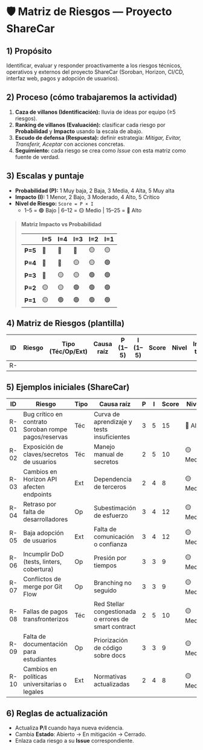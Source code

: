 # 🛡️ Matriz de Riesgos — Proyecto ShareCar

## 1) Propósito
Identificar, evaluar y responder proactivamente a los riesgos técnicos, operativos y externos del proyecto ShareCar (Soroban, Horizon, CI/CD, interfaz web, pagos y adopción de usuarios).

## 2) Proceso (cómo trabajaremos la actividad)
1. **Caza de villanos (Identificación):** lluvia de ideas por equipo (≥5 riesgos).  
2. **Ranking de villanos (Evaluación):** clasificar cada riesgo por **Probabilidad** y **Impacto** usando la escala de abajo.  
3. **Escudo de defensa (Respuesta):** definir estrategia: *Mitigar, Evitar, Transferir, Aceptar* con acciones concretas.  
4. **Seguimiento:** cada riesgo se crea como *Issue* con esta matriz como fuente de verdad.

## 3) Escalas y puntaje
- **Probabilidad (P):** 1 Muy baja, 2 Baja, 3 Media, 4 Alta, 5 Muy alta  
- **Impacto (I):** 1 Menor, 2 Bajo, 3 Moderado, 4 Alto, 5 Crítico  
- **Nivel de Riesgo:** `Score = P × I`  
  - 1–5 = 🟢 Bajo | 6–12 = 🟡 Medio | 15–25 = 🔴 Alto

> **Matriz Impacto vs Probabilidad**
>
> |     | **I=5** | **I=4** | **I=3** | **I=2** | **I=1** |
> |-----|---------|---------|---------|---------|---------|
> | **P=5** | 🔴 | 🔴 | 🔴 | 🟡 | 🟡 |
> | **P=4** | 🔴 | 🔴 | 🟡 | 🟡 | 🟢 |
> | **P=3** | 🔴 | 🟡 | 🟡 | 🟢 | 🟢 |
> | **P=2** | 🟡 | 🟡 | 🟢 | 🟢 | 🟢 |
> | **P=1** | 🟡 | 🟢 | 🟢 | 🟢 | 🟢 |

## 4) Matriz de Riesgos (plantilla)
| ID | Riesgo | Tipo (Téc/Op/Ext) | Causa raíz | P (1–5) | I (1–5) | Score | Nivel | Indicadores tempranos | Dueño | Estrategia | Plan de respuesta (acciones) | Plan de contingencia | Estado |
|----|--------|-------------------|------------|---------|---------|-------|-------|------------------------|-------|-----------|------------------------------|----------------------|--------|
| R- |        |                   |            |         |         |       |       |                        |       |           |                              |                      | Abierto |

## 5) Ejemplos iniciales (ShareCar)
| ID | Riesgo | Tipo | Causa raíz | P | I | Score | Nivel | Indicadores | Dueño | Estrategia | Plan de respuesta | Contingencia | Estado |
|----|--------|------|------------|---|---|-------|-------|------------|-------|-----------|-------------------|-------------|--------|
| R-01 | Bug crítico en contrato Soroban rompe pagos/reservas | Téc | Curva de aprendizaje y tests insuficientes | 3 | 5 | 15 | 🔴 Alto | Fallas en unit tests o revert de PR | Líder backend | **Mitigar** | Pruebas unitarias + integración en testnet, revisión 2 devs en PR, CI obligatorio | Congelar release, hotfix en rama `hotfix/*` | Abierto |
| R-02 | Exposición de claves/secretos de usuarios | Téc | Manejo manual de secretos | 2 | 5 | 10 | 🟡 Medio | Alertas de escaneo de secretos | DevOps | **Evitar** | Secretos en variables de entorno + Vault, pre-commit secret scan | Revocar claves y rotación inmediata | Abierto |
| R-03 | Cambios en Horizon API afecten endpoints | Ext | Dependencia de terceros | 2 | 4 | 8 | 🟡 Medio | Errores 4xx/5xx nuevos | Backend | **Mitigar** | Cliente con *retry/backoff*, tests de compatibilidad semanales | Fallback a versión previa del SDK | Abierto |
| R-04 | Retraso por falta de desarrolladores | Op | Subestimación de esfuerzo | 3 | 4 | 12 | 🟡 Medio | Burn-down con pendiente positiva | PM | **Mitigar** | Repriorizar MVP, dividir tareas, emparejar programadores | Mover alcance a siguiente sprint | Abierto |
| R-05 | Baja adopción de usuarios | Ext | Falta de comunicación o confianza | 3 | 4 | 12 | 🟡 Medio | Poco tráfico a landing / apps instaladas | PO | **Mitigar** | Publicar en foros estudiantiles, demo y guía simple | Encuestas + pivote de UX | Abierto |
| R-06 | Incumplir DoD (tests, linters, cobertura) | Op | Presión por tiempos | 3 | 3 | 9 | 🟡 Medio | PRs sin checks verdes | QA | **Evitar** | Bloquear merge sin checks CI (lint+tests+coverage≥80%) | Hotfix con deuda técnica planificada | Abierto |
| R-07 | Conflictos de merge por Git Flow | Op | Branching no seguido | 3 | 3 | 9 | 🟡 Medio | PRs con diff enorme | PM | **Mitigar** | Políticas de ramas cortas, integrar a `develop` diario | Sesión de resolución de conflictos | Abierto |
| R-08 | Fallas de pagos transfronterizos | Téc | Red Stellar congestionada o errores de smart contract | 2 | 5 | 10 | 🟡 Medio | Transacciones pendientes o revertidas | Backend | **Mitigar** | Retry automático, monitor de transacciones, testnet frecuente | Avisar usuarios, reintentos manuales | Abierto |
| R-09 | Falta de documentación para estudiantes | Op | Priorización de código sobre docs | 3 | 3 | 9 | 🟡 Medio | Issues “cómo usar” repetidos | Tech Writer | **Mitigar** | USER_GUIDE + FAQs + gifs | Mini videos tutoriales | Abierto |
| R-10 | Cambios en políticas universitarias o legales | Ext | Normativas actualizadas | 2 | 4 | 8 | 🟡 Medio | Comunicados de universidades o leyes | PM | **Aceptar** | Monitor mensual y checklist | Ajuste de funcionalidades y términos | Abierto |

## 6) Reglas de actualización
- Actualiza **P**/**I** cuando haya nueva evidencia.  
- Cambia **Estado**: Abierto → En mitigación → Cerrado.  
- Enlaza cada riesgo a su **Issue** correspondiente.
